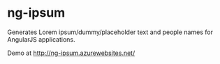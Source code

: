ng-ipsum
========================================================
Generates Lorem ipsum/dummy/placeholder text and people names for AngularJS applications.

Demo at http://ng-ipsum.azurewebsites.net/